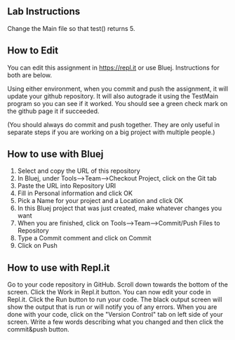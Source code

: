 Lab Instructions
---------------------
Change the Main file so that test() returns 5.

How to Edit
---------------------
You can edit this assignment in https://repl.it or use Bluej.  Instructions for both are below.

Using either environment, when you commit and push the assignment, it will update your github repository.
It will also autograde it using the TestMain program so you can see if it worked.  You should see a green check mark on the github page it if succeeded.

(You should always do commit and push together.  They are only useful in separate steps if you are working on a big project with multiple people.)

How to use with Bluej
---------------------
1. Select and copy the URL of this repository
2. In Bluej, under Tools-->Team-->Checkout Project, click on the Git tab
3. Paste the URL into Repository URI
4. Fill in Personal information and click OK
5. Pick a Name for your project and a Location and click OK
6. In this Bluej project that was just created, make whatever changes you want
7. When you are finished, click on Tools-->Team-->Commit/Push Files to Repository
8. Type a Commit comment and click on Commit
9. Click on Push

How to use with Repl.it
------------------------
Go to your code repository in GitHub. Scroll down towards the bottom of the screen. 
Click the Work in Repl.it button. 
You can now edit your code in Repl.it. 
Click the Run button to run your code. The black output screen will show the output that is run or will notify you of any errors.
When you are done with your code, click on the "Version Control" tab on left side of your screen. 
Write a few words describing what you changed and then click the commit&push button.


